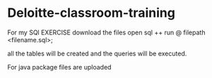 # Deloitte-classroom-training
  For my SQl EXERCISE
  download the files
  open sql ++
  run 
    @ filepath <filename.sql>;
   
  all the tables will be created and the queries will be executed.
  
 For java package files are uploaded
